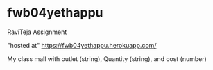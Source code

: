 # fwb04yethappu
RaviTeja Assignment 

"hosted at" https://fwb04yethappu.herokuapp.com/

My class mall with outlet (string), Quantity (string), and cost 
(number)